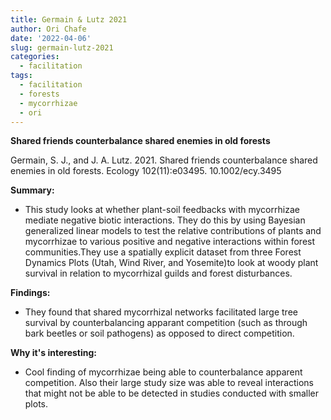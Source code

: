 ```yaml
---
title: Germain & Lutz 2021
author: Ori Chafe
date: '2022-04-06'
slug: germain-lutz-2021
categories:
  - facilitation
tags:
  - facilitation
  - forests
  - mycorrhizae
  - ori
---
```


**Shared friends counterbalance shared enemies in old forests**


Germain, S. J., and J. A. Lutz. 2021. Shared friends counterbalance shared enemies in old forests.
Ecology 102(11):e03495. 10.1002/ecy.3495

**Summary:**

+ This study looks at whether plant-soil feedbacks with mycorrhizae mediate negative biotic interactions. They do this by using Bayesian generalized linear models to test the relative contributions of plants and mycorrhizae to various positive and negative interactions within forest communities.They use a spatially explicit dataset from three Forest Dynamics Plots (Utah, Wind River, and Yosemite)to look at woody plant survival in relation to mycorrhizal guilds and forest disturbances.


**Findings:**

+ They found that shared mycorrhizal networks facilitated large tree survival by counterbalancing apparant competition (such as through bark beetles or soil pathogens) as opposed to direct competition.


**Why it's interesting:**

+ Cool finding of mycorrhizae being able to counterbalance apparent competition. Also their large study size was able to reveal interactions that might not be able to be detected in studies conducted with smaller plots.
